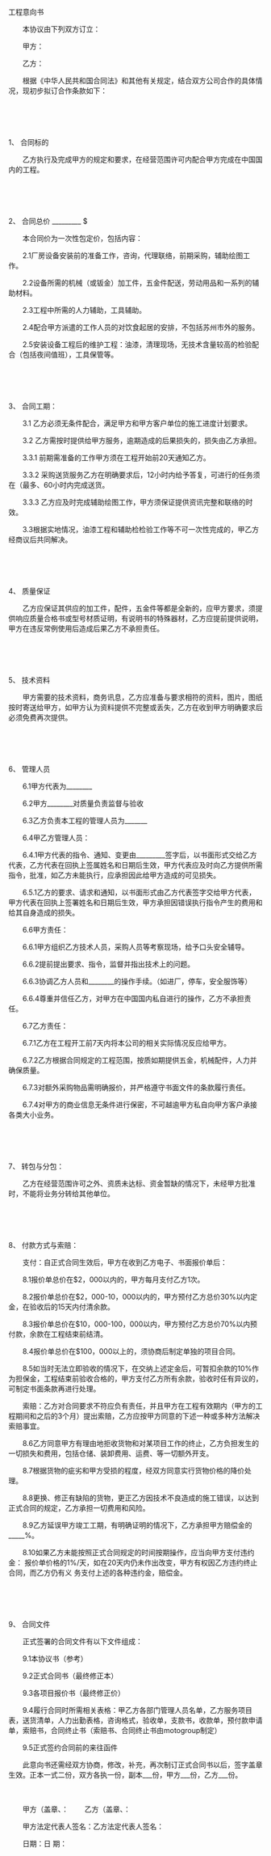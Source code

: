 



工程意向书



 

　　本协议由下列双方订立：　　

　　甲方：

　　乙方：　　

　　根据《中华人民共和国合同法》和其他有关规定，结合双方公司合作的具体情况，现初步拟订合作条款如下：

　　

　　

1、
合同标的

　　乙方执行及完成甲方的规定和要求，在经营范围许可内配合甲方完成在中国国内的工程。

　　

　　

2、
合同总价 _________ $

　　本合同价为一次性包定价，包括内容：

　　2.1厂房设备安装前的准备工作，咨询，代理联络，前期采购，辅助绘图工作。

　　2.2设备所需的机械（或钣金）加工件，五金件配送，劳动用品和一系列的辅助材料。

　　2.3工程中所需的人力辅助，工具辅助。

　　2.4配合甲方派遣的工作人员的对饮食起居的安排，不包括苏州市外的服务。

　　2.5安装设备工程后的维护工程：油漆，清理现场，无技术含量较高的检验配合（包括夜间值班），工具保管等。

　　

　　

3、
合同工期：

　　3.1 乙方必须无条件配合，满足甲方和甲方客户单位的施工进度计划要求。

　　3.2 乙方需按时提供给甲方服务，逾期造成的后果损失的，损失由乙方承担。

　　3.3.1 前期需准备的工作甲方须在工程开始前20天通知乙方。

　　3.3.2 采购送货服务乙方在明确要求后，12小时内给予答复，可进行的任务须在（最多、60小时内完成送货。

　　3.3.3 乙方应及时完成辅助绘图工作，甲方须保证提供资讯完整和联络的时效。

　　3.3根据实地情况，油漆工程和辅助检检验工作等不可一次性完成的，甲乙方经商议后共同解决。

　　

　　

4、
质量保证

　　乙方应保证其供应的加工件，配件，五金件等都是全新的，应甲方要求，须提供响应质量合格书或型号材质证明，有说明书的特殊器材，乙方应提前提供说明，甲方在违反常例使用后造成后果乙方不承担责任。

　　

　　

5、
技术资料

　　甲方需要的技术资料，商务讯息，乙方应准备与要求相符的资料，图片，图纸按时寄送给甲方，如甲方认为资料提供不完整或丢失，乙方在收到甲方明确要求后必须免费再次提供。

　　

　　

6、
管理人员

　　6.1甲方代表为________

　　6.2甲方________对质量负责监督与验收

　　6.3乙方负责本工程的管理人员为_______

　　6.4甲乙方管理人员：

　　6.4.1甲方代表的指令、通知、变更由_________签字后，以书面形式交给乙方代表，乙方代表在回执上签属姓名和日期后生效，甲方代表应及时向乙方提供所需指令，批准，如乙方未能执行，应承担因此给甲方造成的可见损失。

　　6.5.1乙方的要求、请求和通知，以书面形式由乙方代表签字交给甲方代表，甲方代表在回执上签署姓名和日期后生效，甲方承担因错误执行指令产生的费用和给其自身造成的损失。

　　6.6甲方责任：

　　6.6.1甲方组织乙方技术人员，采购人员等考察现场，给予口头安全辅导。

　　6.6.2提前提出要求、指令，监督并指出技术上的问题。

　　6.6.3协调乙方人员和________的操作手续。（如进厂，停车，安全服饰等）

　　6.6.4尊重并信任乙方，对甲方在中国国内私自进行的操作，乙方不承担责任。

　　6.7乙方责任：

　　6.7.1乙方在工程开工前7天内将本公司的相关实际情况反应给甲方。

　　6.7.2乙方根据合同规定的工程范围，按质如期提供五金，机械配件，人力并确保质量。

　　6.7.3对额外采购物品需明确报价，并严格遵守书面文件的条款履行责任。

　　6.7.4对甲方的商业信息无条件进行保密，不可越逾甲方私自向甲方客户承接各类大小业务。

　　

　　

7、
转包与分包：

　　乙方在经营范围许可之外、资质未达标、资金暂缺的情况下，未经甲方批准时，不能将业务分转给其他单位。

　　

　　

8、
付款方式与索赔：

　　支付：自正式合同生效后，甲方在收到乙方电子、书面报价单后：

　　8.1报价单总价在$2，000以内的，甲方每月支付乙方1次。

　　8.2报价单总价在$2，000-10，000以内的，甲方预付乙方总价30%以内定金，在验收后的15天内付清余款。

　　8.3报价单总价在$10，000-100，000以内，甲方预付乙方总价70%以内预付款，余款在工程结束前结清。

　　8.4报价单总价在$100，000以上的，须协商后制定单独的项目合同。

　　8.5如当时无法立即验收的情况下，在交纳上述定金后，可暂扣余款的10%作为担保金，工程结束前验收合格的，甲方支付乙方所有余款，验收时任有异议的，可制定书面条款再进行处理。

　　索赔：乙方对合同要求不符应负有责任，并且甲方在工程有效期内（甲方的工程期间和之后的3个月）提出索赔，乙方应按甲方同意的下述一种或多种方法解决索赔事宜。

　　8.6乙方同意甲方有理由地拒收货物和对某项目工作的终止，乙方负担发生的一切损失和费用，包括仓储、装卸费用、运费、等一切额外开支。

　　8.7根据货物的疵劣和甲方受损的程度，经双方同意实行货物价格的降价处理。

　　8.8更换、修正有缺陷的货物，更正乙方因技术不良造成的施工错误，以达到正式合同的规定，乙方承担一切费用和风险。

　　8.9乙方延误甲方竣工工期，有明确证明的情况下，乙方承担甲方赔偿金的_____%。

　　8.10如果乙方未能按照正式合同规定的时间按期操作，应当向甲方支付违约金： 报价单价格的1%/天，如在20天内仍未作出改变，甲方有权因乙方违约终止合同，而乙方仍有义 务支付上述的各种违约金，赔偿金。

　　

　　

9、
合同文件

　　正式签署的合同文件有以下文件组成：

　　9.1本协议书（参考）

　　9.2正式合同书（最终修正本）

　　9.3各项目报价书（最终修正价）

　　9.4履行合同时所需相关表格：甲乙方各部门管理人员名单，乙方服务项目表，送货清单，人力出勤表格，咨询格式，验收单，支款书，收款单，预付款申请单，索赔书，合同终止书（索赔书、合同终止书由motogroup制定）

　　9.5正式签约合同前的来往函件　　

　　此意向书还需经双方协商，修改，补充，再次制订正式合同书以后，签字盖章生效。正本一式二份，双方各执一份，副本___份，甲方___份，乙方___份。　　

　　

　　甲方（盖章、：　　 乙方（盖章、：　　

　　甲方法定代表人签名：乙方法定代表人签名：

　　日期：日 期：